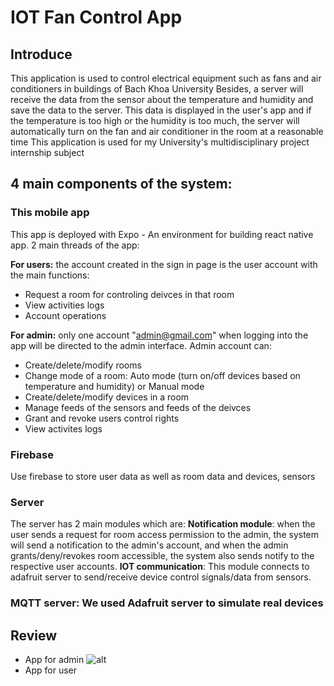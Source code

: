 # IOT Fan Control App
## Introduce
This application is used to control electrical equipment such as fans and air conditioners in buildings of Bach Khoa University
Besides, a server will receive the data from the sensor about the temperature and humidity and save the data to the server. This data is displayed in the user's app and if the temperature is too high or the humidity is too much, the server will automatically turn on the fan and air conditioner in the room at a reasonable time
This application is used for my University's multidisciplinary project internship subject

## 4 main components of the system:
### This mobile app
This app is deployed with Expo - An environment for building react native app. 
2 main threads of the app:

**For users:** the account created in the sign in page is the user account with the main functions:
* Request a room for controling deivces in that room
* View activities logs
* Account operations

**For admin:** only one account "admin@gmail.com" when logging into the app will be directed to the admin interface. Admin account can:
* Create/delete/modify rooms
* Change mode of a room: Auto mode (turn on/off devices based on temperature and humidity) or Manual mode
* Create/delete/modify devices in a room
* Manage feeds of the sensors and feeds of the deivces
* Grant and revoke users control rights
* View activites logs

### Firebase 
Use firebase to store user data as well as room data and devices, sensors

### Server
The server has 2 main modules which are:
**Notification module**: when the user sends a request for room access permission to the admin, the system will send a notification to the admin's account, and when the admin grants/deny/revokes room accessible, the system also sends notify to the respective user accounts.
**IOT communication**: This module connects to adafruit server to send/receive device control signals/data from sensors.

### MQTT server: We used Adafruit server to simulate real devices

## Review
* App for admin
![alt](./assets/git_app_screen/admin.png)
* App for user

